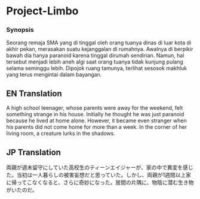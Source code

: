 # Project-Limbo
### Synopsis
Seorang remaja SMA yang di tinggal oleh orang tuanya dinas di luar kota di akhir pekan, merasakan suatu kejanggalan di rumahnya. Awalnya di berpikir bawah dia hanya paranoid karena tinggal dirumah sendirian. Namun, hal tersebut menjadi lebih aneh algi saat orang tuanya tidak kunjung pulang selama seminggu lebih. Dipojok ruang tamunya, terlihat sesosok makhluk yang terus mengintai dalam bayangan.

## EN Translation
A high school teenager, whose parents were away for the weekend, felt something strange in his house. Initially he thought he was just paranoid because he lived at home alone. However, it became even stranger when his parents did not come home for more than a week. In the corner of her living room, a creature lurks in the shadows.

## JP Translation
両親が週末留守にしていた高校生のティーンエイジャーが、家の中で異変を感じた。当初は一人暮らしの被害妄想だと思っていた。しかし、両親が1週間以上家に帰ってこなくなると、さらに奇妙になった。居間の片隅に、物陰に潜む生き物がいたのだ。
